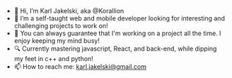 - 👋 Hi, I’m Karl Jakelski, aka @Korallion
- 👀 I’m a self-taught web and mobile developer looking for interesting and challenging projects to work on!
- 🌱 You can always guarantee that I'm working on a project all the time. I enjoy keeping my mind busy!
- 🔍 Currently mastering javascript, React, and back-end, while dipping my feet in c++ and python!
- 📫 How to reach me: karl.jakelski@gmail.com

<!---
Korallion/Korallion is a ✨ special ✨ repository because its `README.md` (this file) appears on your GitHub profile.
You can click the Preview link to take a look at your changes.
--->
